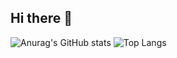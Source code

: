 ## Hi there 👋

<!--
**ChoiMGyu/ChoiMGyu** is a ✨ _special_ ✨ repository because its `README.md` (this file) appears on your GitHub profile.

Here are some ideas to get you started:

- 🔭 I’m currently working on ...
- 🌱 I’m currently learning ...
- 👯 I’m looking to collaborate on ...
- 🤔 I’m looking for help with ...
- 💬 Ask me about ...
- 📫 How to reach me: ...
- 😄 Pronouns: ...
- ⚡ Fun fact: ...
-->

![Anurag's GitHub stats](https://github-readme-stats.vercel.app/api?username={ChoiMGyu}&show_icons=true&theme=radical)
![Top Langs](https://github-readme-stats.vercel.app/api/top-langs/?username={ChoiMGyu})

